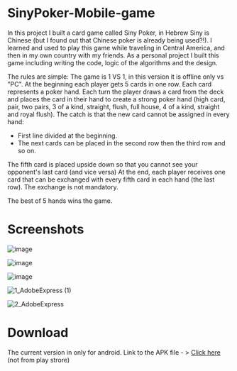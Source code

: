 # SinyPoker-Mobile-game


In this project I built a card game called Siny Poker, in Hebrew Siny is Chinese (but I found out that Chinese poker is already being used?!).
I learned and used to play this game while traveling in Central America, and then in my own country with my friends.
As a personal project I built this game including writing the code, logic of the algorithms and the design.

The rules are simple:
The game is 1 VS 1, in this version it is offline only vs "PC".
At the beginning each player gets 5 cards in one row.
Each card represents a poker hand.
Each turn the player draws a card from the deck and places the card in their hand to create a strong poker hand
(high card, pair, two pairs, 3 of a kind, straight, flush, full house, 4 of a kind, straight and royal flush).
The catch is that the new card cannot be assigned in every hand:
- First line divided at the beginning.
- The next cards can be placed in the second row then the third row and so on.

The fifth card is placed upside down so that you cannot see your opponent's last card (and vice versa)
At the end, each player receives one card that can be exchanged with every fifth card in each hand (the last row). The exchange is not mandatory.

The best of 5 hands wins the game.

# Screenshots

![image](https://user-images.githubusercontent.com/101277239/184648021-c98770bc-3953-4afa-935b-fcadcb066e90.png)

![image](https://user-images.githubusercontent.com/101277239/184647977-4e5f508b-2e77-45d6-8f05-38a523354474.png)

![image](https://user-images.githubusercontent.com/101277239/184648061-64f8f69d-34c6-4b89-822e-f7e54b9439e5.png)


![1_AdobeExpress (1)](https://user-images.githubusercontent.com/101277239/184650092-b95381fd-5fb2-4076-88d3-d2f3e2474f23.gif)

![2_AdobeExpress](https://user-images.githubusercontent.com/101277239/184649477-fbc468c5-23d6-4033-bdbb-4c33310efe09.gif)


# Download
The current version in only for android.
Link to the APK file - > [Click here](https://github.com/ArielDawidowicz/SinyPoker-Mobile-game-/raw/main/SinyPokerV1.1.apk) (not from play strore)



